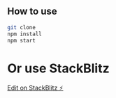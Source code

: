 ## How to use

```sh
git clone
npm install
npm start
```

# Or use StackBlitz

[Edit on StackBlitz ⚡️](https://stackblitz.com/edit/github-dxzeke)
